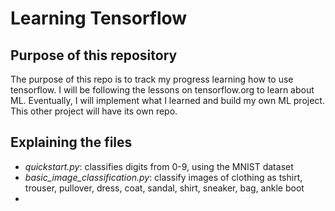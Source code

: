 # Learning Tensorflow

## Purpose of this repository

The purpose of this repo is to track my progress learning how to use tensorflow. 
I will be following the lessons on tensorflow.org to learn about ML. 
Eventually, I will implement what I learned and build my own ML project. 
This other project will have its own repo. 

## Explaining the files

- *quickstart.py*: classifies digits from 0-9, using the MNIST dataset
- *basic_image_classification.py*: classify images of clothing as tshirt, trouser, pullover, dress, coat, sandal, shirt, sneaker, bag, ankle boot
- 

